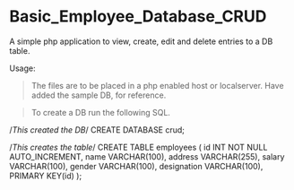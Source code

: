 # Basic_Employee_Database_CRUD
A simple php application to view, create, edit and delete entries to a DB table.

Usage:
>The files are to be placed in a php enabled host or localserver.
>Have added the sample DB, for reference.

>To create a DB run the following SQL.

/*This created the DB*/
CREATE DATABASE crud;

/*This creates the table*/
CREATE TABLE employees (
id INT NOT NULL AUTO_INCREMENT,
    name VARCHAR(100),
    address VARCHAR(255),
    salary VARCHAR(100),
    gender VARCHAR(100),
    designation VARCHAR(100),
    PRIMARY KEY(id)
);


